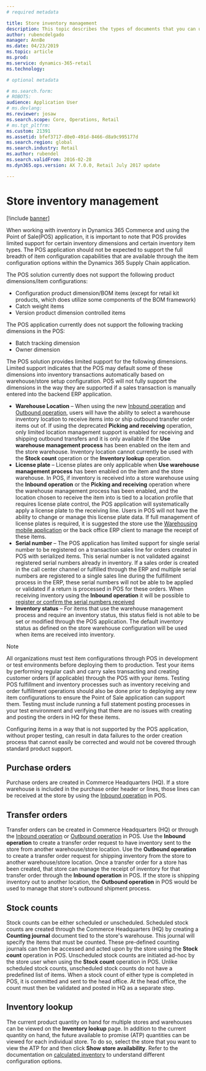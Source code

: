 ```yaml
---
# required metadata

title: Store inventory management
description: This topic describes the types of documents that you can use to manage inventory.
author: rubencdelgado
manager: AnnBe
ms.date: 04/23/2019
ms.topic: article
ms.prod: 
ms.service: dynamics-365-retail
ms.technology: 

# optional metadata

# ms.search.form: 
# ROBOTS: 
audience: Application User
# ms.devlang: 
ms.reviewer: josaw
ms.search.scope: Core, Operations, Retail
# ms.tgt_pltfrm: 
ms.custom: 21391
ms.assetid: bfef3717-d0e0-491d-8466-d8a9c995177d
ms.search.region: global
ms.search.industry: Retail
ms.author: rubendel
ms.search.validFrom: 2016-02-28
ms.dyn365.ops.version: AX 7.0.0, Retail July 2017 update

---
```


# Store inventory management

[!include [banner](includes/banner.md)]

When working with inventory in Dynamics 365 Commerce and using the Point of Sale(POS) application, it is important to note that POS provides limited support for certain inventory dimensions and certain inventory item types.  The POS application should not be expected to support the full breadth of item configuration capabilities that are available through the item configuration options within the Dynamics 365 Supply Chain application.

The POS solution currently does not support the following product dimensions/item configurations:

- Configuration product dimension/BOM items (except for retail kit products, which does utilize some components of the BOM framework)
- Catch weight items
- Version product dimension controlled items

The POS application currently does not support the following tracking dimensions in the POS:

- Batch tracking dimension
- Owner dimension

The POS solution provides limited support for the following dimensions. Limited support indicates that the POS may default some of these dimensions into inventory transactions automatically based on warehouse/store setup configuration. POS will not fully support the dimensions in the way they are supported if a sales transaction is manually entered into the backend ERP application. 

- **Warehouse Location** – When using the new [Inbound operation](https://docs.microsoft.com/en-us/dynamics365/commerce/pos-inbound-inventory-operation) and [Outbound operation](https://docs.microsoft.com/en-us/dynamics365/commerce/pos-outbound-inventory-operation), users will have the ability to select a warehouse inventory location to receive items into or ship outbound transfer order items out of.   If using the deprecated **Picking and receiving** operation, only limited location management support is enabled for receiving and shipping outbound transfers and it is only available if the **Use warehouse management process** has been enabled on the item and the store warehouse.  Inventory location cannot currently be used with the **Stock count** operation or the **Inventory lookup** operation.
- **License plate** – License plates are only applicable when **Use warehouse management process** has been enabled on the item and the store warehouse. In POS, if inventory is received into a store warehouse using the **Inbound operation** or the **Picking and receiving** operation where the warehouse management process has been enabled, and the location chosen to receive the item into is tied to a location profile that requires license plate control, the POS application will systematically apply a license plate to the receiving line. Users in POS will not have the ability to change or manage this license plate data. If full management of license plates is required, it is suggested the store use the [Warehousing mobile application](https://docs.microsoft.com/en-us/dynamics365/supply-chain/warehousing/install-configure-warehousing-app) or the back office ERP client to manage the receipt of these items.
- **Serial number** – The POS application has limited support for single serial number to be registered on a transaction sales line for orders created in POS with serialized items. This serial number is not validated against registered serial numbers already in inventory. If a sales order is created in the call center channel or fulfilled through the ERP and multiple serial numbers are registered to a single sales line during the fulfillment process in the ERP, these serial numbers will not be able to be applied or validated if a return is processed in POS for these orders.  When receiving inventory using the **Inbound operation** it will be possible to [register or confirm the serial numbers received](https://docs.microsoft.com/en-us/dynamics365/commerce/pos-serialized-items)
- **Inventory status** – For items that use the warehouse management process and require an inventory status, this status field is not able to be set or modified through the POS application. The default inventory status as defined on the store warehouse configuration will be used when items are received into inventory.

> [!NOTE]
> All organizations must test item configurations through POS in development or test environments before deploying them to production. Test your items by performing regular cash and carry sales transacting and creating customer orders (if applicable) through the POS with your items. Testing POS fulfillment and inventory processes such as inventory receiving and order fulfillment operations should also be done prior to deploying any new item configurations to ensure the Point of Sale application can support them. Testing must include running a full statement posting processes in your test environment and verifying that there are no issues with creating and posting the orders in HQ for these items.
>
> Configuring items in a way that is not supported by the POS application, without proper testing, can result in data failures to the order creation process that cannot easily be corrected and would not be covered through standard product support.

## Purchase orders

Purchase orders are created in Commerce Headquarters (HQ). If a store warehouse is included in the purchase order header or lines, those lines can be received at the store by using the [Inbound operation](https://docs.microsoft.com/en-us/dynamics365/commerce/pos-inbound-inventory-operation) in POS. 

## Transfer orders

Transfer orders can be created in Commerce Headquarters (HQ) or through the [Inbound operation](https://docs.microsoft.com/en-us/dynamics365/commerce/pos-inbound-inventory-operation) or [Outbound operation](https://docs.microsoft.com/en-us/dynamics365/commerce/pos-outbound-inventory-operation) in POS. Use the **Inbound operation** to create a transfer order request to have inventory sent to the store from another warehouse/store location.  Use the **Outbound operation** to create a transfer order request for shipping inventory from the store to another warehouse/store location.  Once a transfer order for a store has been created, that store can manage the receipt of inventory for that transfer order through the **Inbound operation** in POS.  If the store is shipping inventory out to another location, the **Outbound operation** in POS would be used to manage that store's outbound shipment process.

## Stock counts

Stock counts can be either scheduled or unscheduled. Scheduled stock counts are created through the Commerce Headquarters (HQ) by creating a **Counting journal** document tied to the store's warehouse.  This journal will specify the items that must be counted. These pre-defined counting journals can then be accessed and acted upon by the store using the **Stock count** operation in POS. Unscheduled stock counts are initiated ad-hoc by the store user when using the **Stock count** operation in POS. Unlike scheduled stock counts, unscheduled stock counts do not have a predefined list of items. When a stock count of either type is completed in POS, it is committed and sent to the head office. At the head office, the count must then be validated and posted in HQ as a separate step.

## Inventory lookup

The current product quantity on hand for multiple stores and warehouses can be viewed on the **Inventory lookup** page. In addition to the current quantity on hand, the future available to promise (ATP) quantities can be viewed for each individual store. To do so, select the store that you want to view the ATP for and then click **Show store availability**.  Refer to the documentation on [calculated inventory](https://docs.microsoft.com/en-us/dynamics365/commerce/calculated-inventory-retail-channels) to understand different configuration options.
